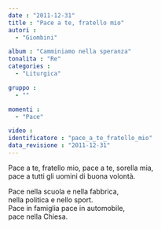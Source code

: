 ```yaml
---
date : "2011-12-31"
title : "Pace a te, fratello mio"
autori : 
  - "Giombini"

album : "Camminiamo nella speranza"
tonalita : "Re"
categories : 
  - "Liturgica"

gruppo : 
  - ""

momenti : 
  - "Pace"

video : 
identificatore : "pace_a_te_fratello_mio"
data_revisione : "2011-12-31"
---
```

  
  
  
Pace a te, fratello mio, pace a te, sorella mia,  
pace a tutti gli uomini di buona volontà.  
  
  
  
Pace nella scuola e nella fabbrica,   
nella politica e nello sport.  
Pace in famiglia pace in automobile,   
pace nella Chiesa.  
  
  
  

